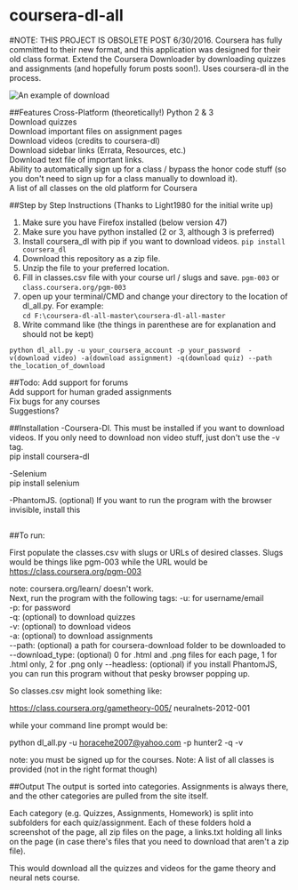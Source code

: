 # coursera-dl-all

#NOTE: THIS PROJECT IS OBSOLETE POST 6/30/2016. Coursera has fully committed to their new format, and this application was designed for their old class format. 
Extend the Coursera Downloader by downloading quizzes and assignments (and hopefully forum posts soon!). Uses coursera-dl in the process.  

![An example of download](http://www.imgur.com/HTd028B.png)

##Features
Cross-Platform (theoretically!) Python 2 & 3  
Download quizzes  
Download important files on assignment pages  
Download videos (credits to coursera-dl)  
Download sidebar links (Errata, Resources, etc.)  
Download text file of important links.  
Ability to automatically sign up for a class / bypass the honor code stuff (so you don't need to sign up for a class manually to download it).  
A list of all classes on the old platform for Coursera  


##Step by Step Instructions (Thanks to Light1980 for the initial write up)
1. Make sure you have Firefox installed (below version 47)
2. Make sure you have python installed (2 or 3, although 3 is preferred)
3. Install coursera_dl with pip if you want to download videos. `pip install coursera_dl`
4. Download this repository as a zip file.
5. Unzip the file to your preferred location.
7. Fill in classes.csv file with your course url / slugs and save. `pgm-003` or `class.coursera.org/pgm-003`
8. open up your terminal/CMD and change your directory to the location of dl_all.py.
For example:  
`cd F:\coursera-dl-all-master\coursera-dl-all-master`
9. Write command like (the things in parenthese are for explanation and should not be kept)

`python dl_all.py -u your_coursera_account -p your_password  -v(download video) -a(download assignment) -q(download quiz) --path the_location_of_download`

##Todo:
Add support for forums  
Add support for human graded assignments  
Fix bugs for any courses  
Suggestions?

##Installation
-Coursera-Dl. This must be installed if you want to download videos. If you only need to download non video stuff, just don't use the -v tag.  
pip install coursera-dl

-Selenium  
pip install selenium

-PhantomJS. (optional) If you want to run the program with the browser invisible, install this

##
##To run:

First populate the classes.csv with slugs or URLs of desired classes. Slugs would be things like pgm-003 while the URL would be https://class.coursera.org/pgm-003

note: coursera.org/learn/<class> doesn't work.  
Next, run the program with the following tags:
-u: for username/email  
-p: for password  
-q: (optional) to download quizzes  
-v: (optional) to download videos  
-a: (optional) to download assignments  
--path: (optional) a path for coursera-download folder to be downloaded to
--download_type: (optional) 0 for .html and .png files for each page, 1 for .html only, 2 for .png only
--headless: (optional) if you install PhantomJS, you can run this program without that pesky browser popping up.

So classes.csv might look something like:

https://class.coursera.org/gametheory-005/
neuralnets-2012-001

while your command line prompt would be:

python dl_all.py -u horacehe2007@yahoo.com -p hunter2 -q -v

note: you must be signed up for the courses.
Note: A list of all classes is provided (not in the right format though)

##Output
The output is sorted into categories. Assignments is always there, and the other categories are pulled from the site itself.

Each category (e.g. Quizzes, Assignments, Homework) is split into subfolders for each quiz/assignment. Each of these folders hold a screenshot of the page, all zip files on the page, a links.txt holding all links on the page (in case there's files that you need to download that aren't a zip file).

This would download all the quizzes and videos for the game theory and neural nets course.
